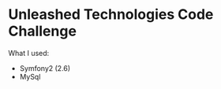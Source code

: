 Unleashed Technologies Code Challenge
===========================

What I used:
- Symfony2 (2.6)
- MySql
 
